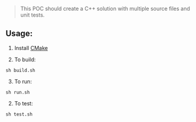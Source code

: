> This POC should create a C++ solution with multiple source files and unit tests.

## Usage: 

1. Install [CMake](https://cmake.org/)

2. To build:
```shell
sh build.sh
```

3. To run:
```shell
sh run.sh
```

2. To test:
```shell
sh test.sh
```